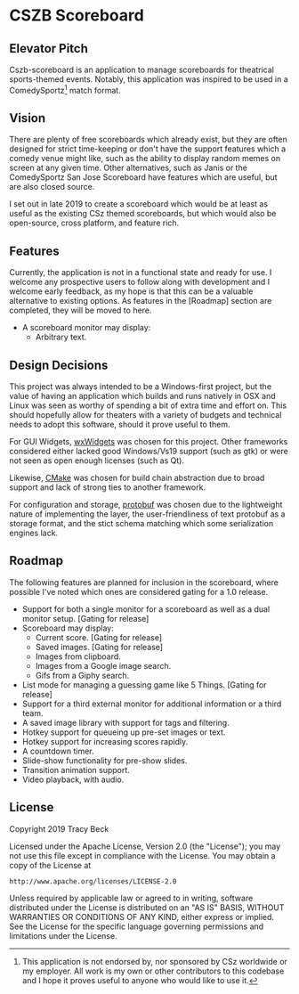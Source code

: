 # CSZB Scoreboard

## Elevator Pitch
Cszb-scoreboard is an application to manage scoreboards for theatrical
sports-themed events.  Notably, this application was inspired to be used in a
ComedySportz[^1] match format.

[^1]: This application is not endorsed by, nor sponsored by CSz worldwide or
my employer.  All work is my own or other contributors to this codebase and I
hope it proves useful to anyone who would like to use it.

## Vision
There are plenty of free scoreboards which already exist, but they are often
designed for strict time-keeping or don't have the support features which a
comedy venue might like, such as the ability to display random memes on screen
at any given time.  Other alternatives, such as Janis or the ComedySportz San
Jose Scoreboard have features which are useful, but are also closed source.

I set out in late 2019 to create a scoreboard which would be at least as useful
as the existing CSz themed scoreboards, but which would also be open-source,
cross platform, and feature rich.

## Features

Currently, the application is not in a functional state and ready for use.
I welcome any prospective users to follow along with development and I welcome
early feedback, as my hope is that this can be a valuable alternative to
existing options.  As features in the [Roadmap] section are completed, they
will be moved to here.

* A scoreboard monitor may display:
  * Arbitrary text.

## Design Decisions

This project was always intended to be a Windows-first project, but the value
of having an application which builds and runs natively in OSX and Linux was
seen as worthy of spending a bit of extra time and effort on.  This should
hopefully allow for theaters with a variety of budgets and technical needs to
adopt this software, should it prove useful to them.

For GUI Widgets, [wxWidgets](https://www.wxwidgets.org/) was chosen for this
project.  Other frameworks considered either lacked good Windows/Vs19 support
(such as gtk) or were not seen as open enough licenses (such as Qt).

Likewise, [CMake](https://cmake.org/) was chosen for build chain abstraction
due to broad support and lack of strong ties to another framework.

For configuration and storage,
[protobuf](https://developers.google.com/protocol-buffers/) was chosen due to
the lightweight nature of implementing the layer, the user-friendliness of
text protobuf as a storage format, and the stict schema matching which some
serialization engines lack.

## Roadmap

The following features are planned for inclusion in the scoreboard, where
possible I've noted which ones are considered gating for a 1.0 release.

* Support for both a single monitor for a scoreboard as well as a dual monitor
  setup. [Gating for release]
* Scoreboard may display:
  * Current score. [Gating for release]
  * Saved images. [Gating for release]
  * Images from clipboard.
  * Images from a Google image search.
  * Gifs from a Giphy search.
* List mode for managing a guessing game like 5 Things. [Gating for release]
* Support for a third external monitor for additional information or a third
  team. 
* A saved image library with support for tags and filtering.
* Hotkey support for queueing up pre-set images or text.
* Hotkey support for increasing scores rapidly.
* A countdown timer.
* Slide-show functionality for pre-show slides.
* Transition animation support.
* Video playback, with audio.

## License

Copyright 2019 Tracy Beck

Licensed under the Apache License, Version 2.0 (the "License");
you may not use this file except in compliance with the License.
You may obtain a copy of the License at

    http://www.apache.org/licenses/LICENSE-2.0

Unless required by applicable law or agreed to in writing, software
distributed under the License is distributed on an "AS IS" BASIS,
WITHOUT WARRANTIES OR CONDITIONS OF ANY KIND, either express or implied.
See the License for the specific language governing permissions and
limitations under the License.
